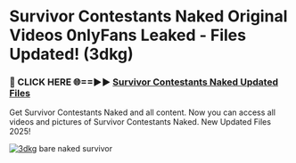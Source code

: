 # Survivor Contestants Naked Original Videos 0nlyFans Leaked - Files Updated! (3dkg)

<h3>🔴 CLICK HERE 🌐==►► <a href="https://tinyurl.com/up5wt9bj" rel="nofollow">Survivor Contestants Naked Updated Files</a></h3>

Get Survivor Contestants Naked and all content. Now you can access all videos and pictures of Survivor Contestants Naked. New Updated Files 2025!

[![3dkg](https://i.imgur.com/ABiUzMV.gif)](https://tinyurl.com/up5wt9bj)
bare naked survivor